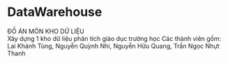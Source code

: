 # DataWarehouse
ĐỒ ÁN MÔN KHO DỮ LIỆU  
Xây dựng 1 kho dữ liệu phân tích giáo dục trường học
Các thành viên gồm: Lai Khánh Tùng, Nguyễn Quỳnh Nhi, Nguyễn Hữu Quang, Trần Ngọc Nhựt Thanh
